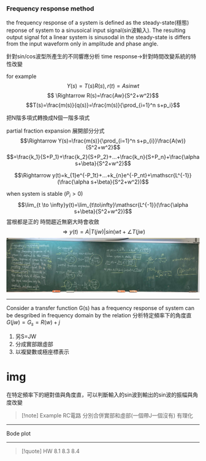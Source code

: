 ### Frequency response method

the frequency response of a system is defined as the steady-state(穩態) reponse of system to a sinusoical input signal(sin波輸入). The resulting output signal fot a linear system is sinusodal in the steady-state is differs from the input waveform only in amplitude and phase angle.

針對sin/cos波型所產生的不同響應分析
time response->針對時間改變系統的特性改變

for example
$$Y(s)=T(s)R(s),r(t)=Asinwt$$
$$  \Rightarrow R(s)=\frac{Aw}{S^2+w^2}$$
$$T(s)=\frac{m(s)}{q(s)}=\frac{m(s)}{\prod_{i=1}^n s+p_i}$$

把N階多項式轉換成N個一階多項式

partial fraction expansion 展開部分分式
$$\Rightarrow Y(s)=\frac{m(s)}{\prod_{i=1}^n s+p_{i}}\frac{A(w)}{S^2+w^2}$$
$$=\frac{k_1}{S+P_1}+\frac{k_2}{S+P_2}+...+\frac{k_n}{S+P_n}+\frac{\alpha s+\beta}{S^2+w^2}$$

$$\Rightarrow y(t)=k_{1}e^{-P_1t}+...+k_{n}e^{-P_nt}+\mathscr{L^{-1}}(\frac{\alpha s+\beta}{S^2+w^2})$$



when system is stable ($P_i>0$)
$$\lim_{t \to \infty}y(t)=\lim_{t\to\infty}\mathscr{L^{-1}}(\frac{\alpha s+\beta}{S^2+w^2})$$
當根都是正的 時間趨近無窮大時會收斂
$$\Rightarrow y(t)=A|T(jw)|sin(wt+\angle {T(jw)}$$
![|900](https://raw.githubusercontent.com/Ash0645/image_remote/main/202305240148828.jpg?token=AZUUVI4HO6MEGATCTK5JVUDENT6JG)

---

Consider a transfer function G(s) has a frequency response of system can be desgribed in frequency domain by the relation 
分析特定頻率下的角度直
$G(jw)=G_{s}=R(w)+j$
1. 另S=JW
2. 分成實部跟虛部
3. 以複變數或極座標表示
# img
在特定頻率下的絕對值與角度直，可以判斷輸入的sin波到輸出的sin波的振幅與角度改變

>[!note] Example RC電路
>分別合併實部和虛部(一個帶J一個沒有)
>有理化


---
Bode plot

---
>[!quote] HW
>8.1
>8.3
>8.4

